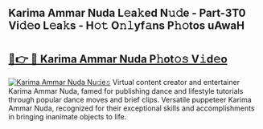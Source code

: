 ## Karima Ammar Nuda L𝚎a𝚔ed N𝚞𝚍e - Part-3T0 Vi𝚍𝚎o L𝚎a𝚔s - H𝚘𝚝 O𝚗𝚕yf𝚊ns P𝚑𝚘tos uAwaH

# <h2><a href="http://kfe38ry.oniu.top/?m=Karima+Ammar+Nuda">🔗👉 🔴 Karima Ammar Nuda P𝚑ot𝚘𝚜 V𝚒d𝚎o</a></h2>

[![Karima Ammar Nuda Nu𝚍e𝚜](https://i.imgur.com/0qMVB7G.gif)](http://kfe38ry.oniu.top/?m=Karima+Ammar+Nuda)
Virtual content creator and entertainer Karima Ammar Nuda, famed for publishing dance and lifestyle tutorials through popular dance moves and brief clips. Versatile puppeteer Karima Ammar Nuda, recognized for their exceptional skills and accomplishments in bringing inanimate objects to life.  
